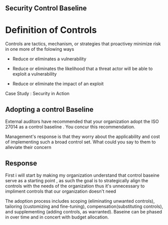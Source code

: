 ## Security Control Baseline
# Definition of Controls

Controls are tactics, mechanism, or strategies that proactivey minimize risk in one more of the folowing ways 

-  Reduce or eliminates a vulnerability

-  Reduce or eliminates the likelihood that a threat actor will be able to exploit a vulnerability

-  Reduce or eliminate the impact of an exploit 

Case Study : Security in Action 
## Adopting a control Baseline

External auditors have recommended that your organization adopt the ISO 27014 as a control baseline . You concur this recommendation.

Management's response is that they worry about the applicability and cost of implementing such a broad control set. What could you say to them to alleviate their concern 

## Response
First i will start by making my organization understand that control baseine serve as a starting point , as such the goal is to strategically align the controls with the needs of the organization thus it's unnecessary to impliment controls that our organization doesn't need 

The adoption process includes scoping (eliminating unwanted controls), tailoring (customizing and fine-tuning), compensation(substituting controls), and supplementing (adding controls, as warranted). Baseine can be phased in over time and in concert with budget allocation. 
  



<!--
**larryewane/larryewane** is a ✨ _special_ ✨ repository because its `README.md` (this file) appears on your GitHub profile.

Here are some ideas to get you started:

- 🔭 I’m currently working on ...
- 🌱 I’m currently learning ...
- 👯 I’m looking to collaborate on ...
- 🤔 I’m looking for help with ...
- 💬 Ask me about ...
- 📫 How to reach me: ...
- 😄 Pronouns: ...
- ⚡ Fun fact: ...
-->

